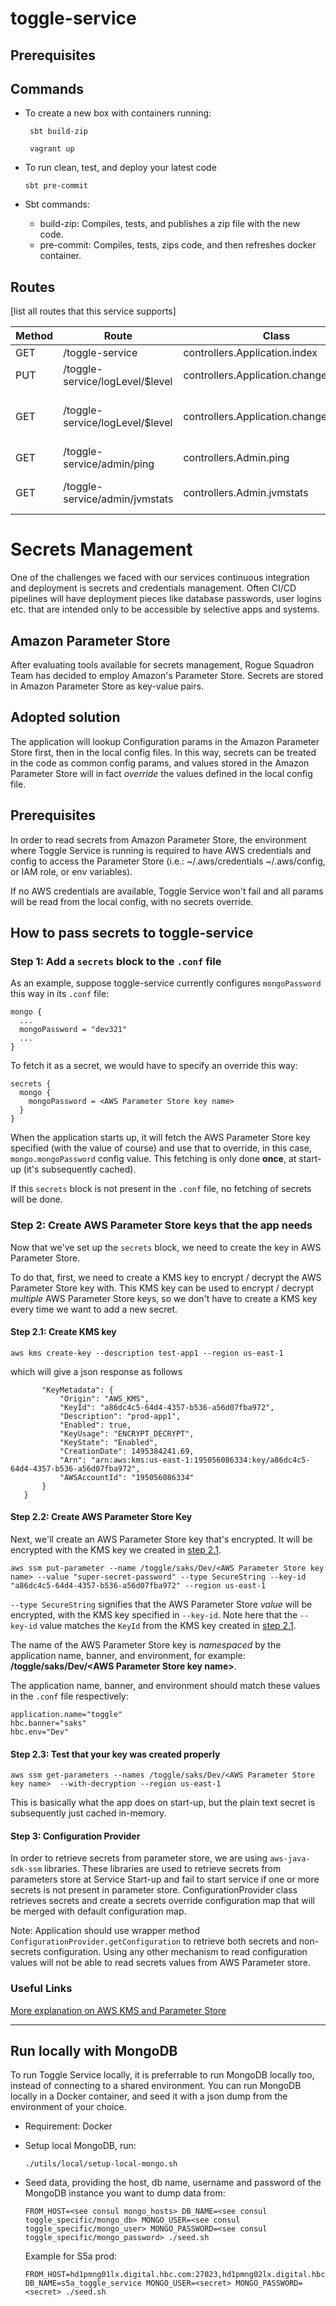 # toggle-service
 
## Prerequisites

## Commands
- To create a new box with containers running:

     ```
      sbt build-zip

      vagrant up
     ```
- To run clean, test, and deploy your latest code

  ```
  sbt pre-commit
  ```
- Sbt commands:
    - build-zip: Compiles, tests, and publishes a zip file with the new code.
    - pre-commit: Compiles, tests, zips code, and then refreshes docker container.

## Routes

[list all routes that this service supports]

| Method | Route | Class | Description
| ------ | ----- | ----- | -----------
| GET | /toggle-service | controllers.Application.index | Index Page
| PUT | /toggle-service/logLevel/$level | controllers.Application.changeLogLevel | Change Log Level
| GET | /toggle-service/logLevel/$level | controllers.Application.changeLogLevel | Change Log Level (Convenient Method)
| GET | /toggle-service/admin/ping | controllers.Admin.ping | Ping Service
| GET | /toggle-service/admin/jvmstats | controllers.Admin.jvmstats | Display current JVM Stats


# Secrets Management

One of the challenges we faced with our services continuous integration and deployment is secrets and credentials management. Often CI/CD pipelines will have deployment pieces like database passwords, user logins etc. that are intended only to be accessible by selective apps and systems.

## Amazon Parameter Store

After evaluating tools available for secrets management, Rogue Squadron Team has decided to employ Amazon's Parameter Store. Secrets are stored in Amazon Parameter Store as key-value pairs.

## Adopted solution

The application will lookup Configuration params in the Amazon Parameter Store first, then in the local config files. In this way, secrets can be treated in the code as common config params, and values stored  in the Amazon Parameter Store will in fact *override* the values defined in the local config file.

## Prerequisites

In order to read secrets from Amazon Parameter Store, the environment where Toggle Service is running is required to have AWS credentials and config to access the Parameter Store (i.e.: ~/.aws/credentials ~/.aws/config, or IAM role, or env variables).

If no AWS credentials are available, Toggle Service won't fail and all params will be read from the local config, with no secrets override.

## How to pass secrets to toggle-service

### Step 1: Add a `secrets` block to the `.conf` file

As an example, suppose toggle-service currently configures `mongoPassword` this way in its `.conf` file:

```
mongo {
  ...
  mongoPassword = "dev321"
  ...
}
```

To fetch it as a secret, we would have to specify an override this way:


```
secrets {
  mongo {
    mongoPassword = <AWS Parameter Store key name>
  }
}
```

When the application starts up, it will fetch the AWS Parameter Store key specified (with the value of course) and use that to override, in this case, `mongo.mongoPassword` config value. This fetching is only done **once**, at start-up (it's subsequently cached).

If this `secrets` block is not present in the `.conf` file, no fetching of secrets will be done.

### Step 2: Create AWS Parameter Store keys that the app needs


Now that we've set up the `secrets` block, we need to create the key in AWS Parameter Store.

To do that, first, we need to create a KMS key to encrypt / decrypt the AWS Parameter Store key with. This KMS key can be used to encrypt / decrypt *multiple* AWS Parameter Store keys, so we don't have to create a KMS key every time we want to add a new secret.

#### Step 2.1: Create KMS key

```aws kms create-key --description test-app1 --region us-east-1```

which will give a json response as follows

```{
       "KeyMetadata": {
           "Origin": "AWS_KMS",
           "KeyId": "a86dc4c5-64d4-4357-b536-a56d07fba972",
           "Description": "prod-app1",
           "Enabled": true,
           "KeyUsage": "ENCRYPT_DECRYPT",
           "KeyState": "Enabled",
           "CreationDate": 1495384241.69,
           "Arn": "arn:aws:kms:us-east-1:195056086334:key/a86dc4c5-64d4-4357-b536-a56d07fba972",
           "AWSAccountId": "195056086334"
       }
   }
```

#### Step 2.2: Create AWS Parameter Store Key

Next, we'll create an AWS Parameter Store key that's encrypted. It will be encrypted with the KMS key we created in [step 2.1](#step-21-create-kms-key).

```aws ssm put-parameter --name /toggle/saks/Dev/<AWS Parameter Store key name> --value "super-secret-password" --type SecureString --key-id "a86dc4c5-64d4-4357-b536-a56d07fba972" --region us-east-1```

`--type SecureString` signifies that the AWS Parameter Store *value* will be encrypted, with the KMS key specified in `--key-id`. Note here that the `--key-id` value matches the `KeyId` from the KMS key created in [step 2.1](#step-21-create-kms-key).

The name of the AWS Parameter Store key is *namespaced* by the application name, banner, and environment, for example: **/toggle/saks/Dev/&lt;AWS Parameter Store key name&gt;**.

The application name, banner, and environment should match these values in the `.conf` file respectively:

```
application.name="toggle"
hbc.banner="saks"
hbc.env="Dev"
```

#### Step 2.3: Test that your key was created properly

```aws ssm get-parameters --names /toggle/saks/Dev/<AWS Parameter Store key name>  --with-decryption --region us-east-1```

This is basically what the app does on start-up, but the plain text secret is subsequently just cached in-memory.

#### Step 3: Configuration Provider

In order to retrieve secrets from parameter store, we are using ```aws-java-sdk-ssm``` libraries. These libraries are used to retrieve secrets from parameters store at Service Start-up and fail to start service if one or more secrets is not present in parameter store.
ConfigurationProvider class retrieves secrets and create a secrets override configuration map that will be merged with default configuration map.

Note: Application should use wrapper method ```ConfigurationProvider.getConfiguration``` to retrieve both secrets and non-secrets configuration. Using any other mechanism to read configuration values will not be able to read secrets values from AWS Parameter store.

### Useful Links

[More explanation on AWS KMS and Parameter Store](https://hbcdigital.atlassian.net/wiki/display/TT/Storing+secrets+in+AWS+using+Amazon+KMS+and+Parameter+Store)

----

## Run locally with MongoDB
To run Toggle Service locally, it is preferrable to run MongoDB locally too, instead of connecting to a shared environment. You can run MongoDB locally in a Docker container, and seed it with a json dump from the environment of your choice.

* Requirement: Docker

* Setup local MongoDB, run:

   ```
   ./utils/local/setup-local-mongo.sh
   ```

* Seed data, providing the host, db name, username and password of the MongoDB instance you want to dump data from:

   ```
   FROM_HOST=<see consul mongo_hosts> DB_NAME=<see consul toggle_specific/mongo_db> MONGO_USER=<see consul toggle_specific/mongo_user> MONGO_PASSWORD=<see consul toggle_specific/mongo_password> ./seed.sh
   ```

   Example for S5a prod:

   ```
   FROM_HOST=hd1pmng01lx.digital.hbc.com:27023,hd1pmng02lx.digital.hbc.com:27023,hd1pmng03lx.digital.hbc.com:27023 DB_NAME=s5a_toggle_service MONGO_USER=<secret> MONGO_PASSWORD=<secret> ./seed.sh
   ```

